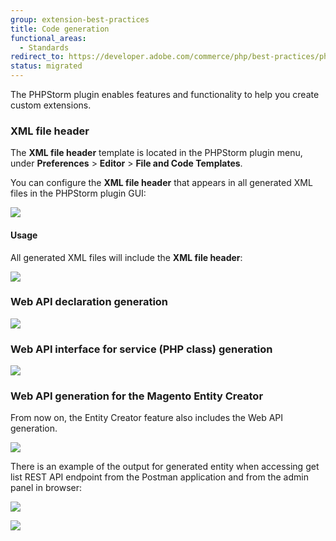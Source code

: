```yaml
---
group: extension-best-practices
title: Code generation
functional_areas:
  - Standards
redirect_to: https://developer.adobe.com/commerce/php/best-practices/phpstorm/code-generation/
status: migrated
---
```


The PHPStorm plugin enables features and functionality to help you create custom extensions.

### XML file header

The **XML file header** template is located in the PHPStorm plugin menu, under **Preferences** > **Editor** > **File and Code Templates**.

You can configure the **XML file header** that appears in all generated XML files in the PHPStorm plugin GUI:

![]({{site.baseurl}}/common/images/phpstorm/xml-file-header.png)

#### Usage

All generated XML files will include the **XML file header**:

![]({{site.baseurl}}/common/images/phpstorm/xml-file-header-in-file.png)

### Web API declaration generation

![]({{site.baseurl}}/common/images/phpstorm/web-api-declaration-2-min.gif)

### Web API interface for service (PHP class) generation

![]({{site.baseurl}}/common/images/phpstorm/declare-web-api-interface-min.gif)

### Web API generation for the Magento Entity Creator

From now on, the Entity Creator feature also includes the Web API generation.

![]({{site.baseurl}}/common/images/phpstorm/entity-creator-web-api-generation-min.gif)

There is an example of the output for generated entity when accessing get list REST API endpoint from the Postman application and from the admin panel in browser:

![]({{site.baseurl}}/common/images/phpstorm/get-list-rest-api-call.png)

![]({{site.baseurl}}/common/images/phpstorm/get-list-in-browser.png)
